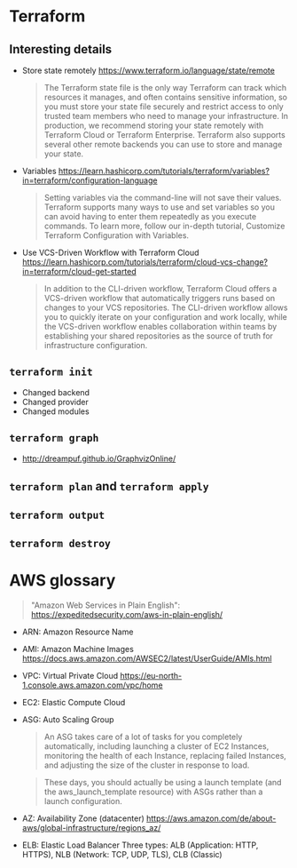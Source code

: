 # Terraform

## Interesting details

- Store state remotely
  https://www.terraform.io/language/state/remote

  > The Terraform state file is the only way Terraform can track which resources it manages, and often contains sensitive information, so you must store your state file securely and restrict access to only trusted team members who need to manage your infrastructure. In production, we recommend storing your state remotely with Terraform Cloud or Terraform Enterprise. Terraform also supports several other remote backends you can use to store and manage your state.

- Variables
  https://learn.hashicorp.com/tutorials/terraform/variables?in=terraform/configuration-language

  > Setting variables via the command-line will not save their values. Terraform supports many ways to use and set variables so you can avoid having to enter them repeatedly as you execute commands. To learn more, follow our in-depth tutorial, Customize Terraform Configuration with Variables.

- Use VCS-Driven Workflow with Terraform Cloud
  https://learn.hashicorp.com/tutorials/terraform/cloud-vcs-change?in=terraform/cloud-get-started
  > In addition to the CLI-driven workflow, Terraform Cloud offers a VCS-driven workflow that automatically triggers runs based on changes to your VCS repositories. The CLI-driven workflow allows you to quickly iterate on your configuration and work locally, while the VCS-driven workflow enables collaboration within teams by establishing your shared repositories as the source of truth for infrastructure configuration.

## `terraform init`

- Changed backend
- Changed provider
- Changed modules

## `terraform graph`

- http://dreampuf.github.io/GraphvizOnline/

## `terraform plan` and `terraform apply`

## `terraform output`

## `terraform destroy`

# AWS glossary

> "Amazon Web Services in Plain English": https://expeditedsecurity.com/aws-in-plain-english/

- ARN: Amazon Resource Name

- AMI: Amazon Machine Images
  https://docs.aws.amazon.com/AWSEC2/latest/UserGuide/AMIs.html

- VPC: Virtual Private Cloud
  https://eu-north-1.console.aws.amazon.com/vpc/home

- EC2: Elastic Compute Cloud

- ASG: Auto Scaling Group

  > An ASG takes care of a lot of tasks for you completely automatically, including launching a cluster of EC2 Instances, monitoring the health of each Instance, replacing failed Instances, and adjusting the size of the cluster in response to load.

  > These days, you should actually be using a launch template (and the aws_launch_template resource) with ASGs rather than a launch configuration.

- AZ: Availability Zone (datacenter)
  https://aws.amazon.com/de/about-aws/global-infrastructure/regions_az/

- ELB: Elastic Load Balancer
  Three types: ALB (Application: HTTP, HTTPS), NLB (Network: TCP, UDP, TLS), CLB (Classic)
